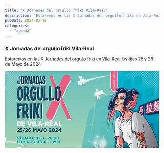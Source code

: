 ```yaml
---  
title: "X Jornadas del orgullo friki Vila-Real​"  
description: "Estaremos en las X Jornadas del orgullo friki en Vila-Real los días 25 y 26 de Mayo de 2024."  
pubDate: 2024-05-16  
categories:  
  - "agenda"  
---  
```


### X Jornadas del orgullo friki Vila-Real  

Estaremos en las X [Jornadas del orgullo friki](https://www.eventbrite.es/e/entradas-x-jornadas-del-orgullo-friki-778203546757) en [Vila-Real](https://www.google.com/maps/dir//vila+real+castellon/data=!4m6!4m5!1m1!4e2!1m2!1m1!1s0xd600725c31d4dc1:0x9c147cedd45f1703?sa=X&ved=1t:155782&ictx=111) los días 25 y 26 de Mayo de 2024.

![](images/https-__cdn.evbuc_.com_images_767314139_408928995737_1_original.jpeg)
